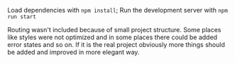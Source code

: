 Load dependencies with `npm install`;
Run the development server with `npm run start`

Routing wasn't included because of small project structure.
Some places like styles were not optimized and in some places there could be added error states and so on.
If it is the real project obviously more things should be added and improved in more elegant way.
